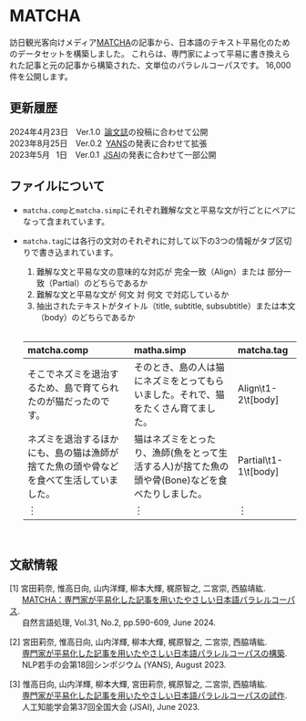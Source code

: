 # MATCHA

訪日観光客向けメディア[MATCHA](https://matcha-jp.com/)の記事から、日本語のテキスト平易化のためのデータセットを構築しました。
これらは、専門家によって平易に書き換えられた記事と元の記事から構築された、文単位のパラレルコーパスです。
16,000件を公開します。<br>

## 更新履歴
2024年4月23日&emsp;Ver.1.0&ensp;[論文誌](https://www.jstage.jst.go.jp/article/jnlp/31/2/31_590/_article/-char/ja)の投稿に合わせて公開 <br>
2023年8月25日&emsp;Ver.0.2&ensp;[YANS](https://moguranosenshi.sakura.ne.jp/files/yans2023-miyata.pdf)の発表に合わせて拡張 <br>
2023年5月&ensp;&nbsp;1日&emsp;Ver.0.1&ensp;[JSAI](https://doi.org/10.11517/pjsai.JSAI2023.0_3Xin414)の発表に合わせて一部公開 <br>

## ファイルについて
- `matcha.comp`と`matcha.simp`にそれぞれ難解な文と平易な文が行ごとにペアになって含まれています。
- `matcha.tag`には各行の文対のそれぞれに対して以下の3つの情報がタブ区切りで書き込まれています。
  1. 難解な文と平易な文の意味的な対応が 完全一致（Align）または 部分一致（Partial）のどちらであるか
  2. 難解な文と平易な文が 何文 対 何文 で対応しているか
  3. 抽出されたテキストがタイトル（title, subtitle, subsubtitle）または本文（body）のどちらであるか
  <br>
  
  | matcha.comp | matha.simp | matcha.tag |
  | :--- | :--- | :--- | 
  | そこでネズミを退治するため、島で育てられたのが猫だったのです。 | そのとき、島の人は猫にネズミをとってもらいました。それで、猫をたくさん育てました。 | Align\t1-2\t[body] |
  | ネズミを退治するほかにも、島の猫は漁師が捨てた魚の頭や骨などを食べて生活していました。 | 猫はネズミをとったり、漁師(魚をとって生活する人)が捨てた魚の頭や骨(Bone)などを食べたりしました。 | Partial\t1-1\t[body] |
  |︙ | ︙ | ︙ |
  
<br>
  
## 文献情報

\[1\] 宮田莉奈, 惟高日向, 山内洋輝, 柳本大輝, 梶原智之, 二宮崇, 西脇靖紘. <br>
&emsp;&nbsp;&nbsp;[MATCHA：専門家が平易化した記事を用いたやさしい日本語パラレルコーパス](https://www.jstage.jst.go.jp/article/jnlp/31/2/31_590/_article/-char/ja). <br>
&emsp;&nbsp;&nbsp;自然言語処理, Vol.31, No.2, pp.590-609, June 2024. <br>

\[2\] 宮田莉奈, 惟高日向, 山内洋輝, 柳本大輝, 梶原智之, 二宮崇, ⻄脇靖紘. <br>
&emsp;&nbsp;&nbsp;[専門家が平易化した記事を用いたやさしい日本語パラレルコーパスの構築](https://moguranosenshi.sakura.ne.jp/files/yans2023-miyata.pdf). <br>
&emsp;&nbsp;&nbsp;NLP若手の会第18回シンポジウム (YANS), August 2023.

\[3\] 惟高日向, 山内洋輝, 柳本大輝, 宮田莉奈, 梶原智之, 二宮崇, 西脇靖紘. <br>
&emsp;&nbsp;&nbsp;[専門家が平易化した記事を用いたやさしい日本語パラレルコーパスの試作](https://doi.org/10.11517/pjsai.JSAI2023.0_3Xin414). <br>
&emsp;&nbsp;&nbsp;人工知能学会第37回全国大会 (JSAI), June 2023.
